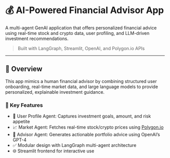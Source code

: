 # 💰 AI-Powered Financial Advisor App

A multi-agent GenAI application that offers personalized financial advice using real-time stock and crypto data, user profiling, and LLM-driven investment recommendations.

> Built with LangGraph, Streamlit, OpenAI, and Polygon.io APIs

---

## 🚀 Overview

This app mimics a human financial advisor by combining structured user onboarding, real-time market data, and large language models to provide personalized, explainable investment guidance.

### 🧠 Key Features

- 🔐 User Profile Agent: Captures investment goals, amount, and risk appetite
- 📈 Market Agent: Fetches real-time stock/crypto prices using [Polygon.io](https://polygon.io)
- 🧾 Advisor Agent: Generates actionable portfolio advice using OpenAI’s GPT-4
- ✅ Modular design with LangGraph multi-agent architecture
- 🌐 Streamlit frontend for interactive use